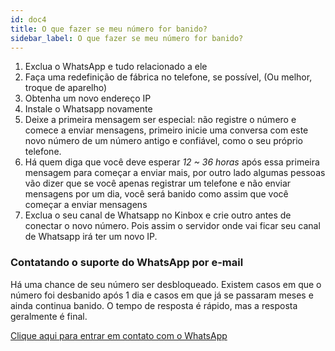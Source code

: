 ```yaml
---
id: doc4
title: O que fazer se meu número for banido?
sidebar_label: O que fazer se meu número for banido?
---
```


1. Exclua o WhatsApp e tudo relacionado a ele
2. Faça uma redefinição de fábrica no telefone, se possível, (Ou melhor, troque de aparelho)
3. Obtenha um novo endereço IP
4. Instale o Whatsapp novamente
5. Deixe a primeira mensagem ser especial: não registre o número e comece a enviar mensagens, primeiro inicie uma conversa com este novo número de um número antigo e confiável, como o seu próprio telefone.
6. Há quem diga que você deve esperar *12 ~ 36 horas* após essa primeira mensagem para começar a enviar mais, por outro lado algumas pessoas vão dizer que se você apenas registrar um telefone e não enviar mensagens por um dia, você será banido como assim que você começar a enviar mensagens
7. Exclua o seu canal de Whatsapp no Kinbox e crie outro antes de conectar o novo número. Pois assim o servidor onde vai ficar seu canal de Whatsapp irá ter um novo IP.

### Contatando o suporte do WhatsApp por e-mail

Há uma chance de seu número ser desbloqueado. Existem casos em que o número foi desbanido após 1 dia e casos em que já se passaram meses e ainda continua banido. O tempo de resposta é rápido, mas a resposta geralmente é final.

<a href="https://www.whatsapp.com/contact/" target="_blank">Clique aqui para entrar em contato com o WhatsApp</a>